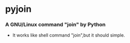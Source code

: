 pyjoin
======

### A GNU/Linux command "join" by Python

* It works like shell command "join",but it should simple.

